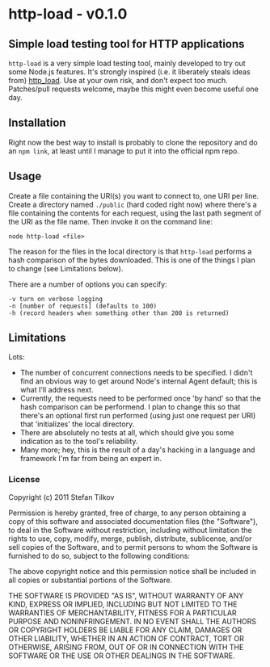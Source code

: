 # http-load - v0.1.0

## Simple load testing tool for HTTP applications

`http-load` is a very simple load testing tool, mainly developed to try out some Node.js features. It's strongly inspired (i.e. it liberately steals ideas from) [http_load][0]. Use at your own risk, and don't expect too much. Patches/pull requests welcome, maybe this might even become useful one day.

## Installation

Right now the best way to install is probably to clone the repository and do an `npm link`, at least until I manage to put it into the official npm repo.

## Usage

Create a file containing the URI(s) you want to connect to, one URI per line. Create a directory named `./public` (hard coded right now) where there's a file containing the contents for each request, using the last path segment of the URI as the file name. Then invoke it on the command line:

    node http-load <file>
    
The reason for the files in the local directory is that `http-load` performs a hash comparison of the bytes downloaded. This is one of the things I plan to change (see Limitations below).

There are a number of options you can specify:

    -v turn on verbose logging
    -n [number of requests] (defaults to 100)
    -h (record headers when something other than 200 is returned)

## Limitations

Lots:

* The number of concurrent connections needs to be specified. I didn't find an obvious way to get around Node's internal Agent default; this is what I'll address next.
* Currently, the requests need to be performed once 'by hand' so that the hash comparison can be performend. I plan to change this so that there's an optional first run performed (using just one request per URI) that 'initializes' the local directory.
* There are absolutely no tests at all, which should give you some indication as to the tool's reliability.
* Many more; hey, this is the result of a day's hacking in a language and framework I'm far from being an expert in.



### License

Copyright (c) 2011 Stefan Tilkov

Permission is hereby granted, free of charge, to any person obtaining a copy
of this software and associated documentation files (the "Software"), to deal
in the Software without restriction, including without limitation the rights
to use, copy, modify, merge, publish, distribute, sublicense, and/or sell
copies of the Software, and to permit persons to whom the Software is
furnished to do so, subject to the following conditions:

The above copyright notice and this permission notice shall be included in
all copies or substantial portions of the Software.

THE SOFTWARE IS PROVIDED "AS IS", WITHOUT WARRANTY OF ANY KIND, EXPRESS OR
IMPLIED, INCLUDING BUT NOT LIMITED TO THE WARRANTIES OF MERCHANTABILITY,
FITNESS FOR A PARTICULAR PURPOSE AND NONINFRINGEMENT. IN NO EVENT SHALL THE
AUTHORS OR COPYRIGHT HOLDERS BE LIABLE FOR ANY CLAIM, DAMAGES OR OTHER
LIABILITY, WHETHER IN AN ACTION OF CONTRACT, TORT OR OTHERWISE, ARISING FROM,
OUT OF OR IN CONNECTION WITH THE SOFTWARE OR THE USE OR OTHER DEALINGS IN
THE SOFTWARE.

[0]: http://acme.com/software/http_load/
